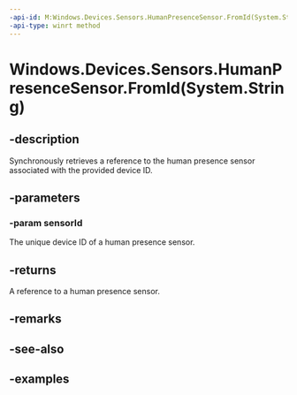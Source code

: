 ```yaml
---
-api-id: M:Windows.Devices.Sensors.HumanPresenceSensor.FromId(System.String)
-api-type: winrt method
---
```


# Windows.Devices.Sensors.HumanPresenceSensor.FromId(System.String)

<!--
public static Windows.Devices.Sensors.HumanPresenceSensor FromId (string sensorId);
-->

## -description

Synchronously retrieves a reference to the human presence sensor associated with the provided device ID.

## -parameters

### -param sensorId

The unique device ID of a human presence sensor.

## -returns

A reference to a human presence sensor.

## -remarks

## -see-also

## -examples
